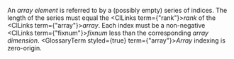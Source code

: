  



An *array element* is referred to by a (possibly empty) series of indices. The length of the series must equal the <ClLinks  term={"rank"}><i>rank</i></ClLinks> of the <ClLinks  term={"array"}><i>array</i></ClLinks>. Each index must be a non-negative <ClLinks  term={"fixnum"}><i>fixnum</i></ClLinks> less than the corresponding *array dimension*. <GlossaryTerm styled={true} term={"array"}><i>Array</i></GlossaryTerm> indexing is zero-origin. 



